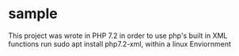 # sample

This project was wrote in PHP 7.2 in order to use php's built in XML functions run sudo apt install php7.2-xml, within a linux Enviornment
